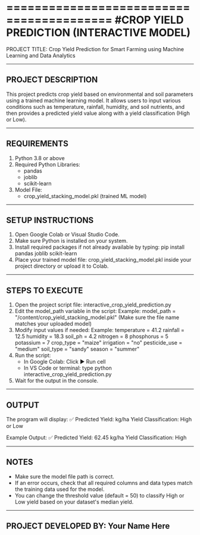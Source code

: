 =========================================
#CROP YIELD PREDICTION (INTERACTIVE MODEL)
=========================================

PROJECT TITLE:
Crop Yield Prediction for Smart Farming using Machine Learning and Data Analytics

-----------------------------------------
PROJECT DESCRIPTION
-----------------------------------------
This project predicts crop yield based on environmental and soil parameters using
a trained machine learning model. It allows users to input various conditions such
as temperature, rainfall, humidity, and soil nutrients, and then provides a 
predicted yield value along with a yield classification (High or Low).

-----------------------------------------
REQUIREMENTS
-----------------------------------------
1. Python 3.8 or above
2. Required Python Libraries:
   - pandas
   - joblib
   - scikit-learn
3. Model File:
   - crop_yield_stacking_model.pkl (trained ML model)

-----------------------------------------
SETUP INSTRUCTIONS
-----------------------------------------
1. Open Google Colab or Visual Studio Code.
2. Make sure Python is installed on your system.
3. Install required packages if not already available by typing:
   pip install pandas joblib scikit-learn
4. Place your trained model file:
   crop_yield_stacking_model.pkl
   inside your project directory or upload it to Colab.

-----------------------------------------
STEPS TO EXECUTE
-----------------------------------------
1. Open the project script file:
   interactive_crop_yield_prediction.py
2. Edit the model_path variable in the script:
   Example:
   model_path = "/content/crop_yield_stacking_model.pkl"
   (Make sure the file name matches your uploaded model)
3. Modify input values if needed:
   Example:
   temperature = 41.2
   rainfall = 12.5
   humidity = 18.3
   soil_ph = 4.2
   nitrogen = 8
   phosphorus = 5
   potassium = 7
   crop_type = "maize"
   irrigation = "no"
   pesticide_use = "medium"
   soil_type = "sandy"
   season = "summer"
4. Run the script:
   - In Google Colab: Click ▶ Run cell
   - In VS Code or terminal: type
     python interactive_crop_yield_prediction.py
5. Wait for the output in the console.

-----------------------------------------
OUTPUT
-----------------------------------------
The program will display:
✅ Predicted Yield: <value> kg/ha
Yield Classification: High or Low

Example Output:
✅ Predicted Yield: 62.45 kg/ha
Yield Classification: High

-----------------------------------------
NOTES
-----------------------------------------
- Make sure the model file path is correct.
- If an error occurs, check that all required columns and data types
  match the training data used for the model.
- You can change the threshold value (default = 50) to classify High or Low yield
  based on your dataset's median yield.

-----------------------------------------
PROJECT DEVELOPED BY:
Your Name Here
-----------------------------------------
